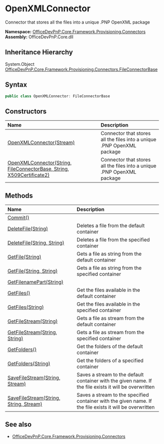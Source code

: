 # OpenXMLConnector
Connector that stores all the files into a unique .PNP OpenXML package  

**Namespace:** [OfficeDevPnP.Core.Framework.Provisioning.Connectors](OfficeDevPnP.Core.Framework.Provisioning.Connectors.md)  
**Assembly:** OfficeDevPnP.Core.dll  
## Inheritance Hierarchy
System.Object  
  [OfficeDevPnP.Core.Framework.Provisioning.Connectors.FileConnectorBase](OfficeDevPnP.Core.Framework.Provisioning.Connectors.FileConnectorBase.md) 
## Syntax
```C#
public class OpenXMLConnector: FileConnectorBase
```
## Constructors
|**Name**|**Description**|
|:-----|:-----|
| [OpenXMLConnector(Stream)](OfficeDevPnP.Core.Framework.Provisioning.Connectors.OpenXMLConnector.ctor1.md) |  Connector that stores all the files into a unique .PNP OpenXML package 
| [OpenXMLConnector(String, FileConnectorBase, String, X509Certificate2)](OfficeDevPnP.Core.Framework.Provisioning.Connectors.OpenXMLConnector.ctor2.md) |  Connector that stores all the files into a unique .PNP OpenXML package 
## Methods
|**Name**|**Description**|
|:-----|:-----|
| [Commit()](OfficeDevPnP.Core.Framework.Provisioning.Connectors.OpenXMLConnector.17c9d8e5.md) | 
| [DeleteFile(String)](OfficeDevPnP.Core.Framework.Provisioning.Connectors.OpenXMLConnector.9ad8acaf.md) | Deletes a file from the default container
| [DeleteFile(String, String)](OfficeDevPnP.Core.Framework.Provisioning.Connectors.OpenXMLConnector.476dd1f3.md) | Deletes a file from the specified container
| [GetFile(String)](OfficeDevPnP.Core.Framework.Provisioning.Connectors.OpenXMLConnector.df261957.md) | Gets a file as string from the default container
| [GetFile(String, String)](OfficeDevPnP.Core.Framework.Provisioning.Connectors.OpenXMLConnector.7ad54aac.md) | Gets a file as string from the specified container
| [GetFilenamePart(String)](OfficeDevPnP.Core.Framework.Provisioning.Connectors.OpenXMLConnector.9e3b826.md) | 
| [GetFiles()](OfficeDevPnP.Core.Framework.Provisioning.Connectors.OpenXMLConnector.1ef203bb.md) | Get the files available in the default container
| [GetFiles(String)](OfficeDevPnP.Core.Framework.Provisioning.Connectors.OpenXMLConnector.349a20d0.md) | Get the files available in the specified container
| [GetFileStream(String)](OfficeDevPnP.Core.Framework.Provisioning.Connectors.OpenXMLConnector.667e64b2.md) | Gets a file as stream from the default container
| [GetFileStream(String, String)](OfficeDevPnP.Core.Framework.Provisioning.Connectors.OpenXMLConnector.e43bb5.md) | Gets a file as stream from the specified container
| [GetFolders()](OfficeDevPnP.Core.Framework.Provisioning.Connectors.OpenXMLConnector.183fc5f5.md) | Get the folders of the default container
| [GetFolders(String)](OfficeDevPnP.Core.Framework.Provisioning.Connectors.OpenXMLConnector.c388caf.md) | Get the folders of a specified container
| [SaveFileStream(String, Stream)](OfficeDevPnP.Core.Framework.Provisioning.Connectors.OpenXMLConnector.3b54d26b.md) | Saves a stream to the default container with the given name. If the file exists it will be overwritten
| [SaveFileStream(String, String, Stream)](OfficeDevPnP.Core.Framework.Provisioning.Connectors.OpenXMLConnector.ec95a2c1.md) | Saves a stream to the specified container with the given name. If the file exists it will be overwritten
## See also
- [OfficeDevPnP.Core.Framework.Provisioning.Connectors](OfficeDevPnP.Core.Framework.Provisioning.Connectors.md)
